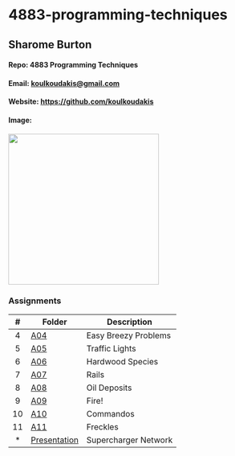 # 4883-programming-techniques

## Sharome Burton
#### Repo: 4883 Programming Techniques
#### Email: koulkoudakis@gmail.com
#### Website: https://github.com/koulkoudakis
#### Image:
<img src="https://avatars.githubusercontent.com/u/58353987?s=400&u=8932164593e29eea512a52840e279405c1111d51&v=4" width="300">

### Assignments

|   #   | Folder                      | Description                                                |
| :---: | -------------------------- | ---------------------------------------------------------- |
|   4   | [A04](./A04)     | Easy Breezy Problems                                           |
|   5   | [A05](./A05/161)           | Traffic Lights                   |
|   6   | [A06](./A06/10226)         | Hardwood Species                            |
|   7   | [A07](./A07/514)   | Rails | 
|   8   | [A08](./A08/572) |  Oil Deposits             |
|   9   | [A09](./A09/11624)     | Fire!                                            |
|   10   | [A10](./A10/11463 )           | Commandos                   |
|   11   | [A11](./A11/10034)         |  Freckles                           |
|   *   | [Presentation](./Presentation)   | Supercharger Network |

